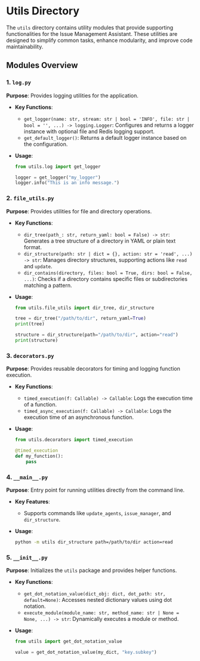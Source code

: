 # Utils Directory

The `utils` directory contains utility modules that provide supporting functionalities for the Issue Management Assistant. These utilities are designed to simplify common tasks, enhance modularity, and improve code maintainability.

## Modules Overview

### 1. `log.py`
**Purpose**: Provides logging utilities for the application.

- **Key Functions**:
  - `get_logger(name: str, stream: str | bool = 'INFO', file: str | bool = '', ...) -> logging.Logger`: Configures and returns a logger instance with optional file and Redis logging support.
  - `get_default_logger()`: Returns a default logger instance based on the configuration.

- **Usage**:
  ```python
  from utils.log import get_logger

  logger = get_logger("my_logger")
  logger.info("This is an info message.")
  ```

### 2. `file_utils.py`
**Purpose**: Provides utilities for file and directory operations.

- **Key Functions**:
  - `dir_tree(path_: str, return_yaml: bool = False) -> str`: Generates a tree structure of a directory in YAML or plain text format.
  - `dir_structure(path: str | dict = {}, action: str = 'read', ...) -> str`: Manages directory structures, supporting actions like `read` and `update`.
  - `dir_contains(directory, files: bool = True, dirs: bool = False, ...)`: Checks if a directory contains specific files or subdirectories matching a pattern.

- **Usage**:
  ```python
  from utils.file_utils import dir_tree, dir_structure

  tree = dir_tree("/path/to/dir", return_yaml=True)
  print(tree)

  structure = dir_structure(path="/path/to/dir", action="read")
  print(structure)
  ```

### 3. `decorators.py`
**Purpose**: Provides reusable decorators for timing and logging function execution.

- **Key Functions**:
  - `timed_execution(f: Callable) -> Callable`: Logs the execution time of a function.
  - `timed_async_execution(f: Callable) -> Callable`: Logs the execution time of an asynchronous function.

- **Usage**:
  ```python
  from utils.decorators import timed_execution

  @timed_execution
  def my_function():
      pass
  ```

### 4. `__main__.py`
**Purpose**: Entry point for running utilities directly from the command line.

- **Key Features**:
  - Supports commands like `update_agents`, `issue_manager`, and `dir_structure`.

- **Usage**:
  ```bash
  python -m utils dir_structure path=/path/to/dir action=read
  ```

### 5. `__init__.py`
**Purpose**: Initializes the `utils` package and provides helper functions.

- **Key Functions**:
  - `get_dot_notation_value(dict_obj: dict, dot_path: str, default=None)`: Accesses nested dictionary values using dot notation.
  - `execute_module(module_name: str, method_name: str | None = None, ...) -> str`: Dynamically executes a module or method.

- **Usage**:
  ```python
  from utils import get_dot_notation_value

  value = get_dot_notation_value(my_dict, "key.subkey")
  ```